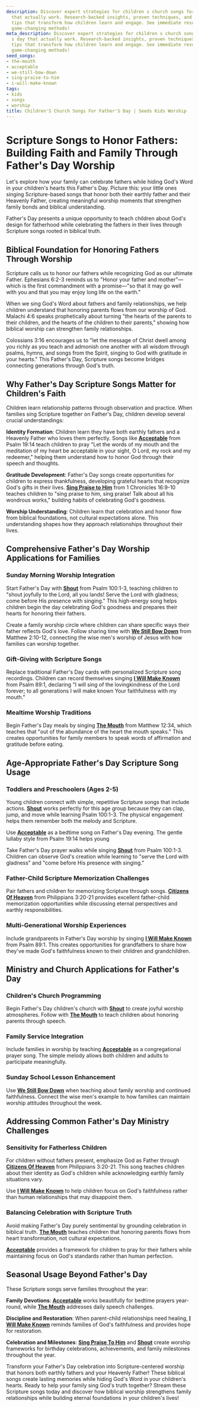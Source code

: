```yaml
---
description: Discover expert strategies for children s church songs for father s day
  that actually work. Research-backed insights, proven techniques, and professional
  tips that transform how children learn and engage. See immediate results with these
  game-changing methods!
meta_description: Discover expert strategies for children s church songs for father
  s day that actually work. Research-backed insights, proven techniques, and professional
  tips that transform how children learn and engage. See immediate results with these
  game-changing methods!
seed_songs:
- the-mouth
- acceptable
- we-still-bow-down
- sing-praise-to-him
- i-will-make-known
tags:
- kids
- songs
- worship
title: Children'S Church Songs For Father'S Day | Seeds Kids Worship
---
```

# Scripture Songs to Honor Fathers: Building Faith and Family Through Father's Day Worship

Let's explore how your family can celebrate fathers while hiding God's Word in your children's hearts this Father's Day. Picture this: your little ones singing Scripture-based songs that honor both their earthly father and their Heavenly Father, creating meaningful worship moments that strengthen family bonds and biblical understanding.

Father's Day presents a unique opportunity to teach children about God's design for fatherhood while celebrating the fathers in their lives through Scripture songs rooted in biblical truth.

## Biblical Foundation for Honoring Fathers Through Worship

Scripture calls us to honor our fathers while recognizing God as our ultimate Father. Ephesians 6:2-3 reminds us to "Honor your father and mother"—which is the first commandment with a promise—"so that it may go well with you and that you may enjoy long life on the earth."

When we sing God's Word about fathers and family relationships, we help children understand that honoring parents flows from our worship of God. Malachi 4:6 speaks prophetically about turning "the hearts of the parents to their children, and the hearts of the children to their parents," showing how biblical worship can strengthen family relationships.

Colossians 3:16 encourages us to "let the message of Christ dwell among you richly as you teach and admonish one another with all wisdom through psalms, hymns, and songs from the Spirit, singing to God with gratitude in your hearts." This Father's Day, Scripture songs become bridges connecting generations through God's truth.

## Why Father's Day Scripture Songs Matter for Children's Faith

Children learn relationship patterns through observation and practice. When families sing Scripture together on Father's Day, children develop several crucial understandings:

**Identity Formation**: Children learn they have both earthly fathers and a Heavenly Father who loves them perfectly. Songs like **[Acceptable](https://seedskidsworship.com/product/acceptable-psalm-1914-2/)** from Psalm 19:14 teach children to pray "Let the words of my mouth and the meditation of my heart be acceptable in your sight, O Lord, my rock and my redeemer," helping them understand how to honor God through their speech and thoughts.

**Gratitude Development**: Father's Day songs create opportunities for children to express thankfulness, developing grateful hearts that recognize God's gifts in their lives. **[Sing Praise to Him](https://seedskidsworship.com/product/sing-praise-to-him-1-chronicles-169/)** from 1 Chronicles 16:9-10 teaches children to "sing praise to him, sing praise! Talk about all his wondrous works," building habits of celebrating God's goodness.

**Worship Understanding**: Children learn that celebration and honor flow from biblical foundations, not cultural expectations alone. This understanding shapes how they approach relationships throughout their lives.

## Comprehensive Father's Day Worship Applications for Families

### Sunday Morning Worship Integration

Start Father's Day with **[Shout](https://seedskidsworship.com/product/shout-psalm-1001-3/)** from Psalm 100:1-3, teaching children to "shout joyfully to the Lord, all you lands! Serve the Lord with gladness; come before His presence with singing." This high-energy song helps children begin the day celebrating God's goodness and prepares their hearts for honoring their fathers.

Create a family worship circle where children can share specific ways their father reflects God's love. Follow sharing time with **[We Still Bow Down](https://seedskidsworship.com/product/we-still-bow-down-matthew-210-12/)** from Matthew 2:10-12, connecting the wise men's worship of Jesus with how families can worship together.

### Gift-Giving with Scripture Songs

Replace traditional Father's Day cards with personalized Scripture song recordings. Children can record themselves singing **[I Will Make Known](https://seedskidsworship.com/product/i-will-make-known-psalm-891/)** from Psalm 89:1, declaring "I will sing of the lovingkindness of the Lord forever; to all generations I will make known Your faithfulness with my mouth."

### Mealtime Worship Traditions

Begin Father's Day meals by singing **[The Mouth](https://seedskidsworship.com/product/the-mouth-matthew-1234-2/)** from Matthew 12:34, which teaches that "out of the abundance of the heart the mouth speaks." This creates opportunities for family members to speak words of affirmation and gratitude before eating.

## Age-Appropriate Father's Day Scripture Song Usage

### Toddlers and Preschoolers (Ages 2-5)

Young children connect with simple, repetitive Scripture songs that include actions. **[Shout](https://seedskidsworship.com/product/shout-psalm-1001-3/)** works perfectly for this age group because they can clap, jump, and move while learning Psalm 100:1-3. The physical engagement helps them remember both the melody and Scripture.

Use **[Acceptable](https://seedskidsworship.com/product/acceptable-psalm-1914-2/)** as a bedtime song on Father's Day evening. The gentle lullaby style from Psalm 19:14 helps young

Take Father's Day prayer walks while singing **[Shout](https://seedskidsworship.com/product/shout-psalm-1001-3/)** from Psalm 100:1-3. Children can observe God's creation while learning to "serve the Lord with gladness" and "come before His presence with singing."

### Father-Child Scripture Memorization Challenges

Pair fathers and children for memorizing Scripture through songs. **[Citizens Of Heaven](https://seedskidsworship.com/product/power/)** from Philippians 3:20-21 provides excellent father-child memorization opportunities while discussing eternal perspectives and earthly responsibilities.

### Multi-Generational Worship Experiences

Include grandparents in Father's Day worship by singing **[I Will Make Known](https://seedskidsworship.com/product/i-will-make-known-psalm-891/)** from Psalm 89:1. This creates opportunities for grandfathers to share how they've made God's faithfulness known to their children and grandchildren.

## Ministry and Church Applications for Father's Day

### Children's Church Programming

Begin Father's Day children's church with **[Shout](https://seedskidsworship.com/product/shout-psalm-1001-3/)** to create joyful worship atmospheres. Follow with **[The Mouth](https://seedskidsworship.com/product/the-mouth-matthew-1234-2/)** to teach children about honoring parents through speech.

### Family Service Integration

Include families in worship by teaching **[Acceptable](https://seedskidsworship.com/product/acceptable-psalm-1914-2/)** as a congregational prayer song. The simple melody allows both children and adults to participate meaningfully.

### Sunday School Lesson Enhancement

Use **[We Still Bow Down](https://seedskidsworship.com/product/we-still-bow-down-matthew-210-12/)** when teaching about family worship and continued faithfulness. Connect the wise men's example to how families can maintain worship attitudes throughout the week.

## Addressing Common Father's Day Ministry Challenges

### Sensitivity for Fatherless Children

For children without fathers present, emphasize God as Father through **[Citizens Of Heaven](https://seedskidsworship.com/product/power/)** from Philippians 3:20-21. This song teaches children about their identity as God's children while acknowledging earthly family situations vary.

Use **[I Will Make Known](https://seedskidsworship.com/product/i-will-make-known-psalm-891/)** to help children focus on God's faithfulness rather than human relationships that may disappoint them.

### Balancing Celebration with Scripture Truth

Avoid making Father's Day purely sentimental by grounding celebration in biblical truth. **[The Mouth](https://seedskidsworship.com/product/the-mouth-matthew-1234-2/)** teaches children that honoring parents flows from heart transformation, not cultural expectations.

**[Acceptable](https://seedskidsworship.com/product/acceptable-psalm-1914-2/)** provides a framework for children to pray for their fathers while maintaining focus on God's standards rather than human perfection.

## Seasonal Usage Beyond Father's Day

These Scripture songs serve families throughout the year:

**Family Devotions**: **[Acceptable](https://seedskidsworship.com/product/acceptable-psalm-1914-2/)** works beautifully for bedtime prayers year-round, while **[The Mouth](https://seedskidsworship.com/product/the-mouth-matthew-1234-2/)** addresses daily speech challenges.

**Discipline and Restoration**: When parent-child relationships need healing, **[I Will Make Known](https://seedskidsworship.com/product/i-will-make-known-psalm-891/)** reminds families of God's faithfulness and provides hope for restoration.

**Celebration and Milestones**: **[Sing Praise To Him](https://seedskidsworship.com/product/sing-praise-to-him-1-chronicles-169/)** and **[Shout](https://seedskidsworship.com/product/shout-psalm-1001-3/)** create worship frameworks for birthday celebrations, achievements, and family milestones throughout the year.

Transform your Father's Day celebration into Scripture-centered worship that honors both earthly fathers and your Heavenly Father! These biblical songs create lasting memories while hiding God's Word in your children's hearts. Ready to help your family sing God's truth together? Stream these Scripture songs today and discover how biblical worship strengthens family relationships while building eternal foundations in your children's lives!

<script type="application/ld+json">
{
  "@context": "https://schema.org",
  "@type": "Article",
  "headline": "Children S Church Songs For Father S Day",
  "author": {
    "@type": "Organization",
    "name": "Seeds Kids Worship"
  },
  "publisher": {
    "@type": "Organization",
    "name": "Seeds Kids Worship",
    "logo": {
      "@type": "ImageObject",
      "url": "https://seedskidsworship.com/
